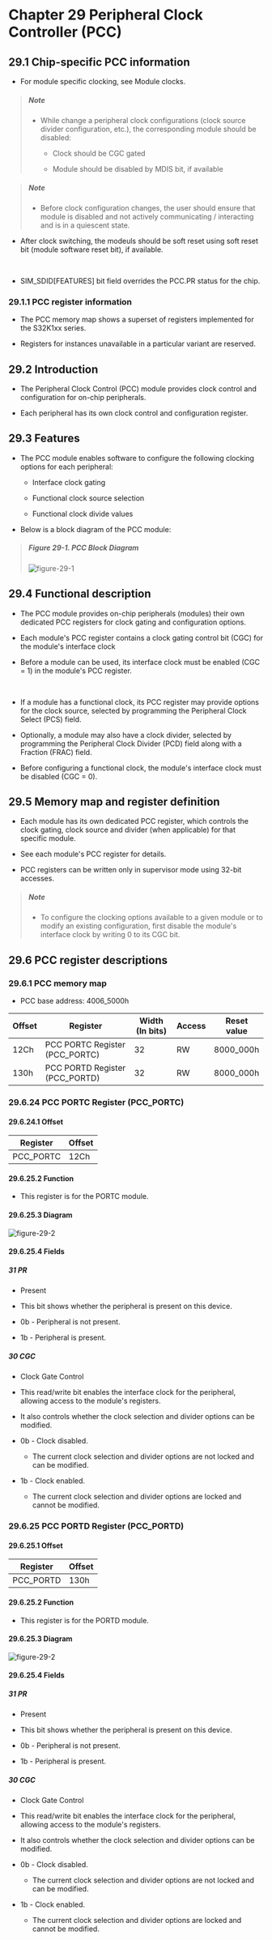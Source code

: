# Chapter 29 Peripheral Clock Controller (PCC)

## 29.1 Chip-specific PCC information

- For module specific clocking, see Module clocks.

> ##### Note
>
> - While change a peripheral clock configurations (clock source divider configuration, etc.), the corresponding module should be disabled:
>
>   - Clock should be CGC gated
>
>   - Module should be disabled by MDIS bit, if available

> ##### Note
>
> - Before clock configuration changes, the user should ensure that module is disabled and not actively communicating / interacting and is in a quiescent state.

- After clock switching, the modeuls should be soft reset using soft reset bit (module software reset bit), if available.

<br>

- SIM_SDID[FEATURES] bit field overrides the PCC.PR status for the chip.

### 29.1.1 PCC register information

- The PCC memory map shows a superset of registers implemented for the S32K1xx series.

- Registers for instances unavailable in a particular variant are reserved.

## 29.2 Introduction

- The Peripheral Clock Control (PCC) module provides clock control and configuration for on-chip peripherals.

- Each peripheral has its own clock control and configuration register.

## 29.3 Features

- The PCC module enables software to configure the following clocking options for each peripheral:

    - Interface clock gating

    - Functional clock source selection

    - Functional clock divide values

- Below is a block diagram of the PCC module:

> ##### Figure 29-1. PCC Block Diagram
>
> ![figure-29-1](images/figure-29-1.png)

## 29.4 Functional description

- The PCC module provides on-chip peripherals (modules) their own dedicated PCC registers for clock gating and configuration options.

- Each module's PCC register contains a clock gating control bit (CGC) for the module's interface clock

- Before a module can be used, its interface clock must be enabled (CGC = 1) in the module's PCC register.

<br>

- If a module has a functional clock, its PCC register may provide options for the clock source, selected by programming the Peripheral Clock Select (PCS) field.

- Optionally, a module may also have a clock divider, selected by programming the Peripheral Clock Divider (PCD) field along with a Fraction (FRAC) field.

- Before configuring a functional clock, the module's interface clock must be disabled (CGC = 0).

## 29.5 Memory map and register definition

- Each module has its own dedicated PCC register, which controls the clock gating, clock source and divider (when applicable) for that specific module.

- See each module's PCC register for details.

- PCC registers can be written only in supervisor mode using 32-bit accesses.

> ##### Note
>
> - To configure the clocking options available to a given module or to modify an existing configuration, first disable the module's interface clock by writing 0 to its CGC bit.

## 29.6 PCC register descriptions

### 29.6.1 PCC memory map

- PCC base address: 4006_5000h

|Offset|Register|Width (In bits)|Access|Reset value|
|-|-|-|-|-|
|12Ch|PCC PORTC Register (PCC_PORTC)|32|RW|8000_000h|
|130h|PCC PORTD Register (PCC_PORTD)|32|RW|8000_000h|

### 29.6.24 PCC PORTC Register (PCC_PORTC)

#### 29.6.24.1 Offset

|Register|Offset|
|-|-|
|PCC_PORTC|12Ch|

#### 29.6.25.2 Function

- This register is for the PORTC module.

#### 29.6.25.3 Diagram

![figure-29-2](images/figure-29-2.png)

#### 29.6.25.4 Fields

##### 31 PR

- Present

- This bit shows whether the peripheral is present on this device.

- 0b - Peripheral is not present.

- 1b - Peripheral is present.

##### 30 CGC

- Clock Gate Control

- This read/write bit enables the interface clock for the peripheral, allowing access to the module's registers.

- It also controls whether the clock selection and divider options can be modified.

- 0b - Clock disabled.

    - The current clock selection and divider options are not locked and can be modified.

- 1b - Clock enabled.

    - The current clock selection and divider options are locked and cannot be modified.

### 29.6.25 PCC PORTD Register (PCC_PORTD)

#### 29.6.25.1 Offset

|Register|Offset|
|-|-|
|PCC_PORTD|130h|

#### 29.6.25.2 Function

- This register is for the PORTD module.

#### 29.6.25.3 Diagram

![figure-29-2](images/figure-29-2.png)

#### 29.6.25.4 Fields

##### 31 PR

- Present

- This bit shows whether the peripheral is present on this device.

- 0b - Peripheral is not present.

- 1b - Peripheral is present.

##### 30 CGC

- Clock Gate Control

- This read/write bit enables the interface clock for the peripheral, allowing access to the module's registers.

- It also controls whether the clock selection and divider options can be modified.

- 0b - Clock disabled.

    - The current clock selection and divider options are not locked and can be modified.

- 1b - Clock enabled.

    - The current clock selection and divider options are locked and cannot be modified.
